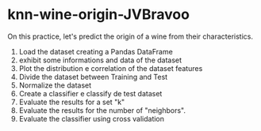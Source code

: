 # knn-wine-origin-JVBravoo

On this practice, let's predict the origin of a wine from their characteristics.
1. Load the dataset creating a Pandas DataFrame
2. exhibit some informations and data of the dataset
3. Plot the distribution e correlation of the dataset features
4. Divide the dataset between Training and Test
5. Normalize the dataset
6. Create a classifier e classify de test dataset
7. Evaluate the results for a set "k"
8. Evaluate the results for the number of "neighbors".
9. Evaluate the classifier using cross validation
